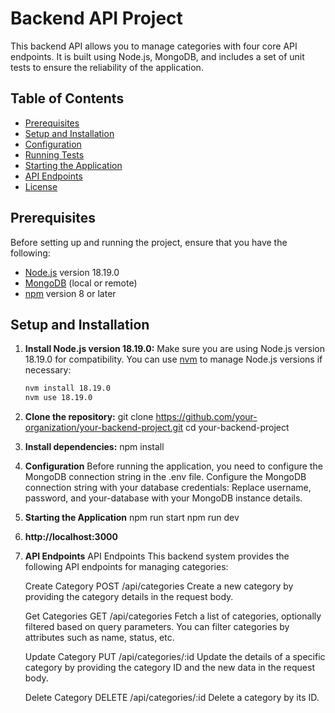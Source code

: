 # Backend API Project

This backend API allows you to manage categories with four core API endpoints. It is built using Node.js, MongoDB, and includes a set of unit tests to ensure the reliability of the application.

## Table of Contents

- [Prerequisites](#prerequisites)
- [Setup and Installation](#setup-and-installation)
- [Configuration](#configuration)
- [Running Tests](#running-tests)
- [Starting the Application](#starting-the-application)
- [API Endpoints](#api-endpoints)
- [License](#license)

## Prerequisites

Before setting up and running the project, ensure that you have the following:

- [Node.js](https://nodejs.org/) version 18.19.0
- [MongoDB](https://www.mongodb.com/) (local or remote)
- [npm](https://www.npmjs.com/) version 8 or later

## Setup and Installation

1. **Install Node.js version 18.19.0:**
   Make sure you are using Node.js version 18.19.0 for compatibility. You can use [nvm](https://github.com/nvm-sh/nvm) to manage Node.js versions if necessary:

   ```bash
   nvm install 18.19.0
   nvm use 18.19.0

2. **Clone the repository:**
    git clone https://github.com/your-organization/your-backend-project.git
    cd your-backend-project

3. **Install dependencies:**
    npm install

4. **Configuration**
    Before running the application, you need to configure the MongoDB connection string in the .env file.
    Configure the MongoDB connection string with your database credentials:
    Replace username, password, and your-database with your MongoDB instance details.

5. **Starting the Application**
    npm run start
    npm run dev

6. **http://localhost:3000**

7. **API Endpoints**
    API Endpoints
    This backend system provides the following API endpoints for managing categories:

    Create Category
    POST /api/categories
    Create a new category by providing the category details in the request body.

    Get Categories
    GET /api/categories
    Fetch a list of categories, optionally filtered based on query parameters. You can filter categories by attributes such as name, status, etc.

    Update Category
    PUT /api/categories/:id
    Update the details of a specific category by providing the category ID and the new data in the request body.

    Delete Category
    DELETE /api/categories/:id
    Delete a category by its ID.